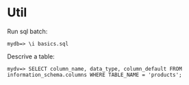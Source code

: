 Util
====

Run sql batch:
```postgres
mydb=> \i basics.sql

```
Descrive a table:
```postgres
mydv=> SELECT column_name, data_type, column_default FROM information_schema.columns WHERE TABLE_NAME = 'products';
```